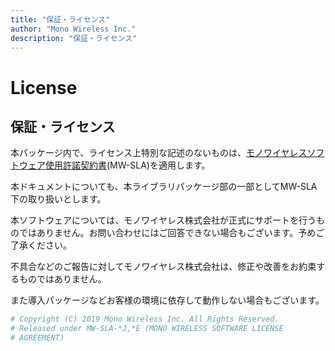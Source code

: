 ```yaml
---
title: "保証・ライセンス"
author: "Mono Wireless Inc."
description: "保証・ライセンス"
---
```

# License

## 保証・ライセンス

本パッケージ内で、ライセンス上特別な記述のないものは、[モノワイヤレスソフトウェア使用許諾契約書](https://mono-wireless.com/jp/products/TWE-NET/license.html)(MW-SLA)を適用します。

本ドキュメントについても、本ライブラリパッケージ部の一部としてMW-SLA下の取り扱いとします。

本ソフトウェアについては、モノワイヤレス株式会社が正式にサポートを行うものではありません。お問い合わせにはご回答できない場合もございます。予めご了承ください。

不具合などのご報告に対してモノワイヤレス株式会社は、修正や改善をお約束するものではありません。

また導入パッケージなどお客様の環境に依存して動作しない場合もございます。

```python
# Copyright (C) 2019 Mono Wireless Inc. All Rights Reserved.
# Released under MW-SLA-*J,*E (MONO WIRELESS SOFTWARE LICENSE
# AGREEMENT)
```
